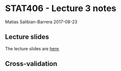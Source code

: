 STAT406 - Lecture 3 notes
================
Matias Salibian-Barrera
2017-08-23

Lecture slides
--------------

The lecture slides are [here](STAT406-17-lecture-3.pdf).

Cross-validation
----------------

<!-- ```{r kfold, fig.width=5, fig.height=5, echo=TRUE} -->
<!-- ``` -->
